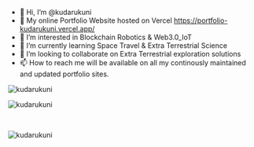 - 👋 Hi, I’m @kudarukuni
- 🚀 My online Portfolio Website hosted on Vercel https://portfolio-kudarukuni.vercel.app/
- 👀 I’m interested in Blockchain Robotics & Web3.0_IoT
- 🌱 I’m currently learning Space Travel & Extra Terrestrial Science
- 💞️ I’m looking to collaborate on Extra Terrestrial exploration solutions
- 📫 How to reach me will be available on all my continously maintained and updated portfolio sites.

<p><img align="left" src="https://github-readme-stats.vercel.app/api/top-langs?username=kudarukuni&show_icons=true&locale=en&layout=compact" alt="kudarukuni"/></p>
&nbsp;&nbsp;&nbsp;&nbsp;
<p><img align="center" src="https://github-readme-stats.vercel.app/api?username=kudarukuni&show_icons=true&locale=en" alt="kudarukuni"/></p>
&nbsp;&nbsp;&nbsp;&nbsp;
<p><img align="center" src="https://github-readme-streak-stats.vercel.com/?user=kudarukuni&" alt="kudarukuni"/></p>
